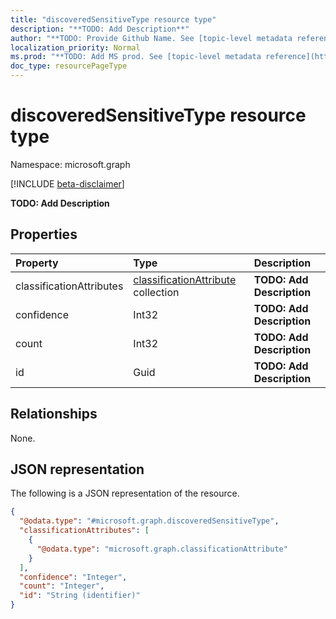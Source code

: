 ```yaml
---
title: "discoveredSensitiveType resource type"
description: "**TODO: Add Description**"
author: "**TODO: Provide Github Name. See [topic-level metadata reference](https://msgo.azurewebsites.net/add/document/guidelines/metadata.html#topic-level-metadata)**"
localization_priority: Normal
ms.prod: "**TODO: Add MS prod. See [topic-level metadata reference](https://msgo.azurewebsites.net/add/document/guidelines/metadata.html#topic-level-metadata)**"
doc_type: resourcePageType
---
```


# discoveredSensitiveType resource type

Namespace: microsoft.graph

[!INCLUDE [beta-disclaimer](../../includes/beta-disclaimer.md)]

**TODO: Add Description**

## Properties
|Property|Type|Description|
|:---|:---|:---|
|classificationAttributes|[classificationAttribute](../resources/classificationattribute.md) collection|**TODO: Add Description**|
|confidence|Int32|**TODO: Add Description**|
|count|Int32|**TODO: Add Description**|
|id|Guid|**TODO: Add Description**|

## Relationships
None.

## JSON representation
The following is a JSON representation of the resource.
<!-- {
  "blockType": "resource",
  "@odata.type": "microsoft.graph.discoveredSensitiveType"
}
-->
``` json
{
  "@odata.type": "#microsoft.graph.discoveredSensitiveType",
  "classificationAttributes": [
    {
      "@odata.type": "microsoft.graph.classificationAttribute"
    }
  ],
  "confidence": "Integer",
  "count": "Integer",
  "id": "String (identifier)"
}
```

